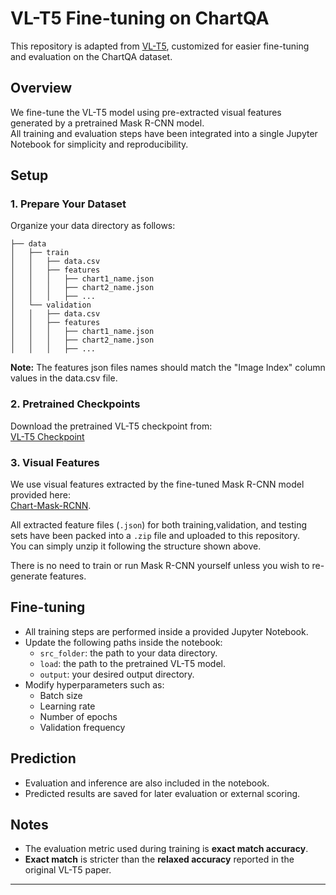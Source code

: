 # VL-T5 Fine-tuning on ChartQA

This repository is adapted from [VL-T5](https://github.com/vis-nlp/ChartQA/tree/main/Models/VL-T5), customized for easier fine-tuning and evaluation on the ChartQA dataset.

## Overview
We fine-tune the VL-T5 model using pre-extracted visual features generated by a pretrained Mask R-CNN model.  
All training and evaluation steps have been integrated into a single Jupyter Notebook for simplicity and reproducibility.

## Setup

### 1. Prepare Your Dataset
Organize your data directory as follows:

```
├── data                   
│   ├── train   
│   │   ├── data.csv
│   │   ├── features
│   │   │   ├── chart1_name.json
│   │   │   ├── chart2_name.json
│   │   │   ├── ...
│   └── validation  
│   │   ├── data.csv
│   │   ├── features
│   │   │   ├── chart1_name.json
│   │   │   ├── chart2_name.json
│   │   │   ├── ...
```
 <strong>Note:</strong> The features json files names should match the "Image Index" column values in the data.csv file. 


### 2. Pretrained Checkpoints
Download the pretrained VL-T5 checkpoint from:  
[VL-T5 Checkpoint](https://drive.google.com/drive/folders/12Acv2YLQSxgrx_-4mahUvqNikcz7XfPi)

### 3. Visual Features
We use visual features extracted by the fine-tuned Mask R-CNN model provided here:  
[Chart-Mask-RCNN](https://huggingface.co/ahmed-masry/Chart-Mask-RCNN).

All extracted feature files (`.json`) for both training,validation, and testing sets have been packed into a `.zip` file and uploaded to this repository.  
You can simply unzip it following the structure shown above.

There is no need to train or run Mask R-CNN yourself unless you wish to re-generate features.


## Fine-tuning

- All training steps are performed inside a provided Jupyter Notebook.
- Update the following paths inside the notebook:
  - `src_folder`: the path to your data directory.
  - `load`: the path to the pretrained VL-T5 model.
  - `output`: your desired output directory.
- Modify hyperparameters such as:
  - Batch size
  - Learning rate
  - Number of epochs
  - Validation frequency

## Prediction

- Evaluation and inference are also included in the notebook.
- Predicted results are saved for later evaluation or external scoring.

## Notes

- The evaluation metric used during training is **exact match accuracy**.
- **Exact match** is stricter than the **relaxed accuracy** reported in the original VL-T5 paper.

---
